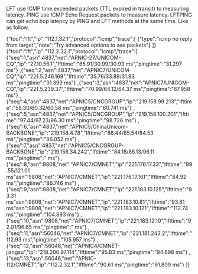 LFT use ICMP time exceeded packets (TTL expired in transit) to measuring latency. PING use ICMP Echo Request packets to measure latency. LFTPING can get echo hop latency by PING and LFT methods at the same time. Like as follow,

{"tool":"lft","ip":"112.1.32.1","protocol":"icmp","trace":[
{"type":"icmp no reply from target","note":"Try advanced options to see packets"}
]}
{"tool":"lft","ip":"112.2.32.1","protocol":"icmp","trace":[
{"seq":1,"asn":4837,"net":"APNIC-27/UNICOM-CQ","ip":"27.10.56.1","lfttime":"65.91/30.99/30.93 ms","pingtime":"31.297 ms"}
,{"seq":2,"asn":4837,"net":"APNIC7/UNICOM-CQ","ip":"221.5.246.169","lfttime":"35.76/33.89/31.93 ms","pingtime":"31.399 ms"}
,{"seq":3,"asn":4837,"net":"APNIC7/UNICOM-CQ","ip":"221.5.239.37","lfttime":"70.99/64.12/64.37 ms","pingtime":"67.958 ms"}
,{"seq":4,"asn":4837,"net":"APNIC5/CNCGROUP","ip":"219.158.99.213","lfttime":"58.30/60.32/60.58 ms","pingtime":"60.741 ms"}
,{"seq":5,"asn":4837,"net":"APNIC5/CNCGROUP","ip":"219.158.100.201","lfttime":"97.44/97.23/96.30 ms","pingtime":"98.726 ms"}
,{"seq":6,"asn":4837,"net":"APNIC5/ChinaUnicom-BACKBONE","ip":"219.158.4.78","lfttime":"86.44/85.54/84.53 ms","pingtime":"86.052 ms"}
,{"seq":7,"asn":4837,"net":"APNIC5/CNCGROUP-BACKBONE","ip":"219.158.34.242","lfttime":"84.18/86.13/96.11 ms","pingtime":" ms"}
,{"seq":8,"asn":9808,"net":"APNIC7/CMNET","ip":"221.176.17.33","lfttime":"99.55/121.01 ms"asn":9808,"net":"APNIC7/CMNET","ip":"221.176.17.161","lfttime":"84.92 ms","pingtime":"86.746 ms"}
,{"seq":9,"asn":9808,"net":"APNIC7/CMNET","ip":"221.183.10.125","lfttime":"93.31 ms"asn":9808,"net":"APNIC7/CMNET","ip":"221.183.10.81","lfttime":"93.81 ms"asn":9808,"net":"APNIC7/CMNET","ip":"221.183.10.121","lfttime":"112.74 ms","pingtime":"104.893 ms"}
,{"seq":10,"asn":9808,"net":"APNIC7/CMNET","ip":"221.183.12.10","lfttime":"92.01/96.65 ms","pingtime":" ms"}
,{"seq":11,"asn":56046,"net":"APNIC7/CMNET","ip":"221.181.243.2","lfttime":"112.93 ms","pingtime":"105.957 ms"}
,{"seq":12,"asn":56046,"net":"APNIC4/CMNET-jiangsu","ip":"218.206.97.114","lfttime":"95.83 ms","pingtime":"94.698 ms"}
,{"seq":13,"asn":56046,"net":"APNIC-112/CMNET","ip":"112.2.32.1","lfttime":"90.61 ms","pingtime":"91.809 ms"}
]}
